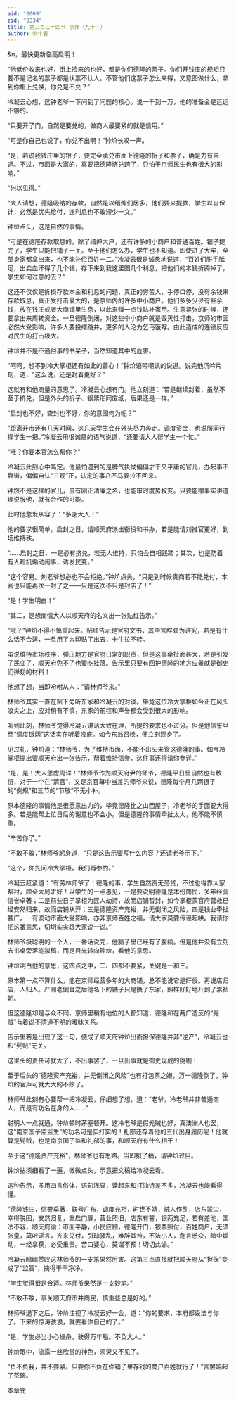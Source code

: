 ```yaml
---
aid: "0009"
zid: "0334"
title: 第三百三十四节 京师（九十一）
author: 吹牛者
---
```


&n，最快更新临高启明！

“他低价收来也好，街上捡来的也好，都是你们德隆的票子。你们开钱庄的规矩只要不是记名的票子都是认票不认人。不管他们这票子怎么来得，又意图做什么，拿到你柜上兑换，你兑是不兑？”

冷凝云心想，这钟老爷一下问到了问题的核心。说一千到一万，他的准备金是远远不够的。

“只要开了门，自然是要兑的，做商人最要紧的就是信用。”

“可是你自己也说了，你兑不出啊！”钟炌长叹一声。

“是，若说我钱庄里的银子，要完全承兑市面上德隆的折子和票子，确是力有未逮。不过，市面是大家的，真要把德隆挤兑跨了，只怕于京师民生也有很大的影响。”

“何以见得。”

“大人请想，德隆吸纳的存款，自然是以缙绅们居多，他们要来提款，学生以自保计，必然是优先给付，连利息也不敢短少一文。”

钟炌点头，这是自然的事情。

“可是在德隆存款取息的，除了缙绅大户，还有许多的小商户和普通百姓。银子提完了，学生只能把铺子一关。至于他们怎么办，学生也不知道。即使进了大牢，全部身家都拿出来，也不能补偿百姓一二。”冷凝云很是诚恳地说道，“百姓们胼手胝足，出卖血汗得了几个钱，存下来到我这里图几个利息，把他们的本钱折腾掉了，学生如何过意的去？”

这还不仅仅是折损存款本金和利息的问题，真正的穷苦人，手停口停，没有余钱来存款取息，真正受打击最大的，是京师内的许多中小商户。他们多多少少有些余钱，放在钱庄或者大商铺里生息，以此来赚一点钱贴补家用。生意紧张的时候，还要拿出来周转资金。一旦德隆倒闭，对这些中小商户就是毁灭性打击，京师的市面必然大受影响。许多人要投缳跳井，更多的人沦为乞丐饿殍。由此造成的连锁反应对民生的打击极大。

钟炌并不是不通俗事的书呆子，当然知道其中的危害。

“呵呵，想不到冷大掌柜还有如此的善心！”钟炌语带嘲讽的说道。说完他沉吟片刻，道，“这么说，还是封着更好？”

这就有和他商量的意思了。冷凝云心想有门。他立刻道：“若是继续封着，虽然不至于挤兑，但是外头的折子、银票形同废纸，后果还是一样。”

“启封也不好，查封也不好，你的意图何为呢？”

“距离开市还有几天时间，这几天学生会在外头尽力奔走。调度资金，也说服同行撑学生一把。”冷凝云用很诚恳的语气说道，“还要请大人帮学生一个忙。”

“哦？你要本官怎么帮你？”

冷凝云此刻心中笃定。他最怕遇到的是脾气执拗偏偏才干又平庸的官儿，办起事不靠谱，偏偏自认“三观”正，认定的事八匹马要拉不回来。

钟然不是这样的官儿，虽有刚正清廉之名，也能审时度势权变。只要能摆事实讲道理说服他，就有合作的可能。

此时他愈发从容了：“多谢大人！”

他的要求很简单，启封之日，请顺天府派出衙役和书办，若是能请刘推官更好，到场维持秩。

“……启封之日，一是必有挤兑，若无人维持，只怕会自相践踏；其次，也是防着有人趁机煽动闹事，诱发民变。”

“这个容易。刘老爷想必也不会拒绝。”钟炌点头，“只是到时候贵商若不能兑付，本官也只能再次一封了之――只是这次不只是封店了！”

“是！学生明白！”

“其二，是想商情大人以顺天府的名义出一张贴红告示。”

“哦？”钟炌不得不慎重起来。贴红告示是官府文书，其中言辞颇为讲究，若是有什么话不合适，一旦用了大印贴了出去，十牛拉不转。

虽说维持市场秩序，弹压地方是官府日常的职责，但是这事牵扯面甚大，若是引发了民变了，顺天府免不了也要吃挂落。告示里只要有回护德隆的地方应景就是御史们弹劾的材料！

他想了想，当即吩咐从人：“请林师爷来。”

林师爷其实一直在窗下旁听东家和冷凝云的对谈。毕竟这位冷大掌柜如今正在风头浪尖之上，应对稍有不慎，东家的前程和声誉都会受到很大的影响。

听到此刻，林师爷觉得冷凝云讲话大致在理，所提的要求也不过分。但是他信誓旦旦“调度银两”这话实在听着没底。如今东翁召唤，便立刻现身了。

见过礼，钟炌道：“林师爷，为了维持市面，不能不出头来管这德隆的事。如今冷掌柜提出要顺天府出一张告示，帮着维持信誉，这件事还得请你参详。”

“是，是！大人思虑周详！”林师爷作为顺天府尹的师爷，德隆平日里自然也有敷衍，对于一个在“清官”，又是京官幕中当差的师爷来说，德隆每个月几两银子的“例规”和三节的“节敬”不无小补。

原本德隆的事情他是很愿意出力的，毕竟德隆比之山西屋子，冷老爷的手面要大得多。若是能帮上忙日后的谢意也不会小。但是德隆的事情牵扯太大，他不能不慎重。

“辛苦你了。”

“不敢不敢，”林师爷躬身道，“只是这告示要写什么内容？还请老爷示下。”

“这个，你先问冷大掌柜，我们再参酌。”

冷凝云赶紧道：“有劳林师爷了！德隆的事，学生自然责无旁贷，不过也得靠大家帮衬，顾全大局才好！以学生的一点愚见，一是要说明德隆是本份商民，多年经营信誉卓著；二是前些日子掌柜为匪人劫持，故而店铺暂封，如今掌柜蒙官府营救已经安然归来，故而店铺从开；三是德隆资产充裕，并无倒闭之风险，四是钱业牵扯甚广，一有波动市面大受影响，亦非京师百姓之福，请大家莫要传谣起哄。我请你把这番意思，切切实实跟大家说一说。”

林师爷极聪明的一个人，一番话说完，他脑子里已经有了腹稿。但是他并没有立刻去书桌旁落笔拟稿，而是目光转向钟炌，看他的意思。

钟炌明白他的意思，这四点之中，二、四都不要紧，关键是一和三。

原本第一点不算什么，能在京师经营多年的大商铺，总不能说它是奸佞。再说店归店，人归人。严阁老倒台之后他名下的铺子只是换了东家，照样好好地开到了崇祯朝。

但这德隆却是与众不同，京师里稍有地位的人都知道，德隆和在两广造反的“髡贼”有着说不清道不明的暧昧关系。

告示里若是出现了这一句，便成了顺天府钟炌出面担保德隆并非“逆产”，冷凝云也和“髡贼”无关。

这里头的责任可就大了，不出事罢了，一旦出事就是御史现成的挑剔！

至于后头的“德隆资产充裕，并无倒闭之风险”也有打包票之嫌，万一德隆倒了，钟炌的官声可就大大的不妙了。

林师爷此刻有心要帮一把冷凝云，仔细想了想，道：“老爷，冷老爷并非普通商人，而是有功名在身的人……”

聪明人一点就通，钟炌顿时茅塞顿开。这冷老爷是假髡贼也好，真澳洲人也罢，这“南京国子监监生”的功名可是实打实的！礼部还存着他的三代出身履历呢！他就算是髡贼，也是南京国子监和礼部的事，和顺天府有什么相干！

至于这“德隆资产充裕”，林师爷也有思路。当即拟了稿，请钟炌过目。

钟炌拈须细看了一遍，微微点头，示意把文稿给冷凝云看。

这种告示，多用四言俗体，语句浅显，读起来和打油诗差不多，冷凝云也能看得懂。

“德隆钱庄，信誉卓著，联号广布，调度充裕，时世不靖，贼人作乱，店东蒙尘，幸得脱困，安然归复，重启门扉，营业照旧，店东有誓，银两充足，若有差池，国法不容，顺天府谕：市面平静，小民应顾，德隆开门，银票照付，百姓商户，无须张皇，莫听谣言，齐来兑付，引动骚乱，难辞其咎，不法小人，危言惑众，暗中煽动，一经拿获，必受重责。苦口婆心，莫谓不预！切切此谕。”

冷凝云暗暗赞叹这林师爷的一支笔果然厉害。这第三点直接就把顺天府从“担保”变成了“监管”，摘得干干净净。

“学生觉得很是合适。林师爷果然是一支妙笔。”

“不敢不敢，事关顺天府市井商民，慎重些总是好的。”

林师爷退下之后，钟炌注视了冷凝云好一会，道：“你的要求，本府都设法与你了。下来的惊涛骇浪，就要看你自己的了。”

“是，学生必当小心操舟，驶得万年船。不负大人。”

钟炌眼中，流露一丝欣赏的神色，须臾又不见了。

“负不负我，并不要紧。只要你不负在你铺子里存钱的商户百姓就行了！”言罢端起了茶碗。

本章完

